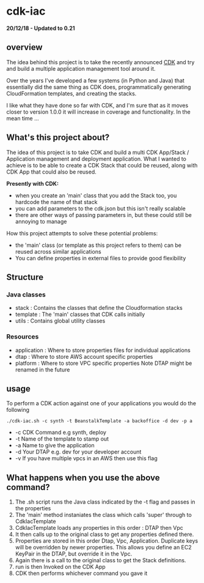 # cdk-iac

**20/12/18 - Updated to 0.21**


## overview 
The idea behind this project is to take the recently announced [CDK](https://awslabs.github.io/aws-cdk/index.html)
and try and build a multiple application management tool around it.

Over the years I've developed a few systems (in Python and Java) that essentially did the same thing as CDK does,
programmatically generating CloudFormation templates, and creating the stacks.

I like what they have done so far with CDK, and I'm sure that as it moves closer to version 1.0.0 it will increase in
coverage and functionality. In the mean time ...


## What's this project about?
The idea of this project is to take CDK and build a multi CDK App/Stack / Application management and deployment application.
What I wanted to achieve is to be able to create a CDK Stack that could be reused, along with CDK App that could also be
reused.


**Presently with CDK:**
* when you create an 'main' class that you add the Stack too, you hardcode the name of that stack
* you can add parameters to the cdk.json but this isn't really scalable
* there are other ways of passing parameters in, but these could still be annoying to manage

How this project attempts to solve these potential problems:
* the 'main' class (or template as this project refers to them) can be reused across similar applications
* You can define properties in external files to provide good flexibility


## Structure
### Java classes
* stack : Contains the classes that define the Cloudformation stacks
* template : The 'main' classes that CDK calls initially
* utils : Contains global utility classes


### Resources
* application : Where to store properties files for individual applications
* dtap : Where to store AWS account specific properties
* platform : Where to store VPC specific properties
Note DTAP might be renamed in the future


## usage
To perform a CDK action against one of your applications you would do the following 

```./cdk-iac.sh -c synth -t BeanstalkTemplate -a backoffice -d dev -p a```

* -c CDK Command e.g synth, deploy
* -t Name of the template to stamp out
* -a Name to give the application
* -d Your DTAP e.g. dev for your developer account
* -v If you have multiple vpcs in an AWS then use this flag


## What happens when you use the above command?
1. The .sh script runs the Java class indicated by the -t flag and passes in the properties
2. The 'main' method instaniates the class which calls 'super' through to CdkIacTemplate
3. CdkIacTemplate loads any properties in this order : DTAP then Vpc
4. It then calls up to the original class to get any properties defined there.
5. Properties are stored in this order Dtap, Vpc, Application. Duplicate keys will be overridden by newer properties.
This allows you define an EC2 KeyPair in the DTAP, but override it in the Vpc.
6. Again there is a call to the original class to get the Stack definitions.
7. run is then Invoked on the CDK App
8. CDK then performs whichever command you gave it
